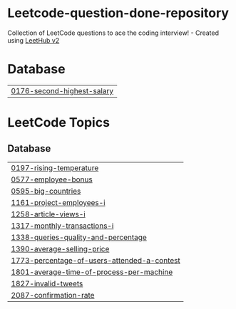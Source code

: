 # Leetcode-question-done-repository
Collection of LeetCode questions to ace the coding interview! - Created using [LeetHub v2](https://github.com/arunbhardwaj/LeetHub-2.0)


# Database
|  |
| ------- |
| [0176-second-highest-salary](https://github.com/Yashjn0/Leetcode-question-done-repository/tree/master/0176-second-highest-salary) |
<!---LeetCode Topics Start-->
# LeetCode Topics
## Database
|  |
| ------- |
| [0197-rising-temperature](https://github.com/Yashjn0/Leetcode-question-done-repository/tree/master/0197-rising-temperature) |
| [0577-employee-bonus](https://github.com/Yashjn0/Leetcode-question-done-repository/tree/master/0577-employee-bonus) |
| [0595-big-countries](https://github.com/Yashjn0/Leetcode-question-done-repository/tree/master/0595-big-countries) |
| [1161-project-employees-i](https://github.com/Yashjn0/Leetcode-question-done-repository/tree/master/1161-project-employees-i) |
| [1258-article-views-i](https://github.com/Yashjn0/Leetcode-question-done-repository/tree/master/1258-article-views-i) |
| [1317-monthly-transactions-i](https://github.com/Yashjn0/Leetcode-question-done-repository/tree/master/1317-monthly-transactions-i) |
| [1338-queries-quality-and-percentage](https://github.com/Yashjn0/Leetcode-question-done-repository/tree/master/1338-queries-quality-and-percentage) |
| [1390-average-selling-price](https://github.com/Yashjn0/Leetcode-question-done-repository/tree/master/1390-average-selling-price) |
| [1773-percentage-of-users-attended-a-contest](https://github.com/Yashjn0/Leetcode-question-done-repository/tree/master/1773-percentage-of-users-attended-a-contest) |
| [1801-average-time-of-process-per-machine](https://github.com/Yashjn0/Leetcode-question-done-repository/tree/master/1801-average-time-of-process-per-machine) |
| [1827-invalid-tweets](https://github.com/Yashjn0/Leetcode-question-done-repository/tree/master/1827-invalid-tweets) |
| [2087-confirmation-rate](https://github.com/Yashjn0/Leetcode-question-done-repository/tree/master/2087-confirmation-rate) |
<!---LeetCode Topics End-->